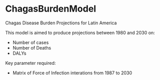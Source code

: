 # ChagasBurdenModel


Chagas Disease Burden Projections for Latin America

This model is aimed to produce projections between 1980 and 2030 on:
- Number of cases
- Number of Deaths
- DALYs

Key parameter required:
- Matrix of Force of Infection interations from 1987 to 2030





